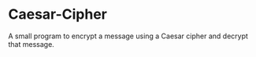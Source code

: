 # Caesar-Cipher
A small program to encrypt a message using a Caesar cipher and decrypt that message. 
